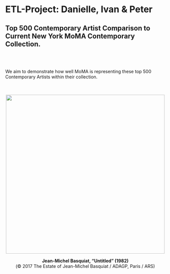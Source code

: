 # ETL-Project: Danielle, Ivan & Peter

## Top 500 Contemporary Artist Comparison to Current New York MoMA Contemporary Collection.<br/>
<br/>
<br/>


We aim to demonstrate how well MoMA is representing these top 500 Contemporary Artists within their collection.<br/>
<br/>
<br/>


<p align="center">
  <img src="https://hyperallergic.com/wp-content/uploads/2017/05/9761-lot-24.jpg" width="500" align="middle">
</p>

<p align="center">
  <strong>Jean-Michel Basquiat, “Untitled” (1982)</strong><br/>  
  (© 2017 The Estate of Jean-Michel Basquiat / ADAGP, Paris / ARS)
</p>
